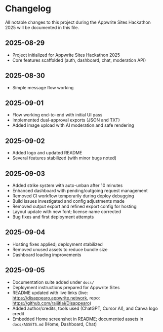 # Changelog

All notable changes to this project during the Appwrite Sites Hackathon 2025 will be documented in this file.

## 2025-08-29

- Project initialized for Appwrite Sites Hackathon 2025
- Core features scaffolded (auth, dashboard, chat, moderation API)

## 2025-08-30

- Simple message flow working

## 2025-09-01

- Flow working end-to-end with initial UI pass
- Implemented dual-approval exports (JSON and TXT)
- Added image upload with AI moderation and safe rendering

## 2025-09-02

- Added logo and updated README
- Several features stabilized (with minor bugs noted)

## 2025-09-03

- Added strike system with auto-unban after 10 minutes
- Enhanced dashboard with pending/outgoing request management
- Removed CI workflow temporarily during deploy debugging
- Build issues investigated and config adjustments made
- Removed output export and refined export config for hosting
- Layout update with new font; license name corrected
- Bug fixes and first deployment attempts

## 2025-09-04

- Hosting fixes applied; deployment stabilized
- Removed unused assets to reduce bundle size
- Dashboard loading improvements

## 2025-09-05

- Documentation suite added under `docs/`
- Deployment instructions prepared for Appwrite Sites
- README updated with live links (live: <https://disappearo.appwrite.network>, repo: <https://github.com/rajjitlai/Disappearo>)
- Added author/credits, tools used (ChatGPT, Cursor AI), and Canva logo credit
- Embedded Home screenshot in README; documented assets in `docs/ASSETS.md` (Home, Dashboard, Chat)
